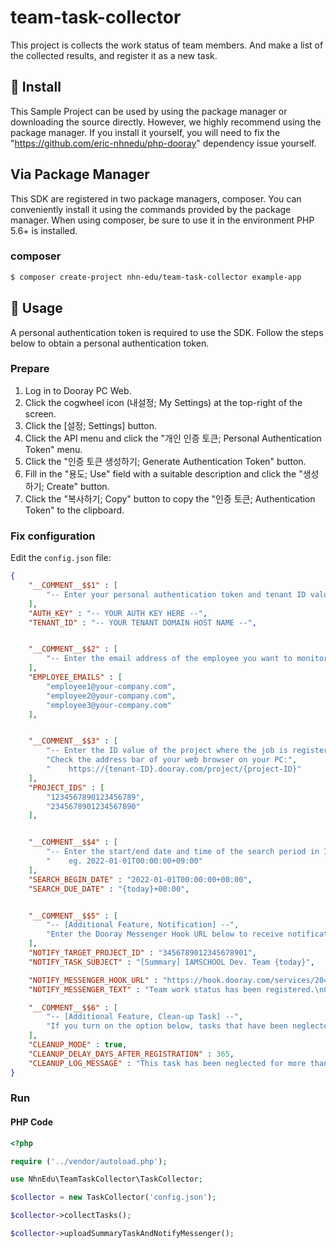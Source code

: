 # team-task-collector
This project is collects the work status of team members. And make a list of the collected results, and register it as a new task.


## 💾 Install

This Sample Project can be used by using the package manager or downloading the source directly. However, we highly recommend using the package manager.
If you install it yourself, you will need to fix the "https://github.com/eric-nhnedu/php-dooray" dependency issue yourself.

## Via Package Manager
This SDK are registered in two package managers, composer. You can conveniently install it using the commands provided by the package manager. When using composer, be sure to use it in the environment PHP 5.6+ is installed.

### composer

```sh
$ composer create-project nhn-edu/team-task-collector example-app
```

## 🔨 Usage

A personal authentication token is required to use the SDK.
Follow the steps below to obtain a personal authentication token.


### Prepare

1. Log in to Dooray PC Web.
2. Click the cogwheel icon (내설정; My Settings) at the top-right of the screen.
3. Click the [설정; Settings] button.
4. Click the API menu and click the "개인 인증 토큰; Personal Authentication Token" menu.
5. Click the "인증 토큰 생성하기; Generate Authentication Token" button.
6. Fill in the "용도; Use" field with a suitable description and click the "생성하기; Create" button.
7. Click the "복사하기; Copy" button to copy the "인증 토큰; Authentication Token" to the clipboard.

### Fix configuration

Edit the `config.json` file:

```json
{
	"__COMMENT__$$1" : [
		"-- Enter your personal authentication token and tenant ID values below. --"
	],
	"AUTH_KEY" : "-- YOUR AUTH KEY HERE --",
	"TENANT_ID" : "-- YOUR TENANT DOMAIN HOST NAME --",


	"__COMMENT__$$2" : [
		"-- Enter the email address of the employee you want to monitor. --"
	],
	"EMPLOYEE_EMAILS" : [
		"employee1@your-company.com",
		"employee2@your-company.com",
		"employee3@your-company.com"
	],


	"__COMMENT__$$3" : [
		"-- Enter the ID value of the project where the job is registered. --",
		"Check the address bar of your web browser on your PC:",
		"    https://{tenant-ID}.dooray.com/project/{project-ID}"
	],
	"PROJECT_IDS" : [
		"1234567890123456789",
		"2345678901234567890"
	],


	"__COMMENT__$$4" : [
		"-- Enter the start/end date and time of the search period in ISO8601 format. --",
		"    eg. 2022-01-01T00:00:00+09:00"
	],
	"SEARCH_BEGIN_DATE" : "2022-01-01T00:00:00+00:00",
	"SEARCH_DUE_DATE" : "{today}+00:00",


	"__COMMENT__$$5" : [
		"-- [Additional Feature, Notification] --",
		"Enter the Dooray Messenger Hook URL below to receive notifications. (optional) --"
	],
	"NOTIFY_TARGET_PROJECT_ID" : "3456789012345678901",
	"NOTIFY_TASK_SUBJECT" : "[Summary] IAMSCHOOL Dev. Team {today}",

	"NOTIFY_MESSENGER_HOOK_URL" : "https://hook.dooray.com/services/2049115262726134450/3205835367300737562/9fVoDjpsSw6wbm7Z1qBjHg",
	"NOTIFY_MESSENGER_TEXT" : "Team work status has been registered.\nCheck each one to see if there are any tasks that I have forgotten.\n\n{url}\n\nHave a good day!",

	"__COMMENT__$$6" : [
		"-- [Additional Feature, Clean-up Task] --",
		"If you turn on the option below, tasks that have been neglected for a long time are completed. --"
	],
	"CLEANUP_MODE" : true,
	"CLEANUP_DELAY_DAYS_AFTER_REGISTRATION" : 365,
	"CLEANUP_LOG_MESSAGE" : "This task has been neglected for more than `365 days`, so I changed the task status to Completed."
}
```

### Run

#### PHP Code

```php
<?php

require ('../vendor/autoload.php');

use NhnEdu\TeamTaskCollector\TaskCollector;

$collector = new TaskCollector('config.json');

$collector->collectTasks();

$collector->uploadSummaryTaskAndNotifyMessenger();
```
